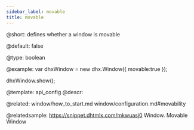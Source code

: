 ```yaml
---
sidebar_label: movable
title: movable
---          
```


@short: 
defines whether a window is movable


@default:
false


@type: boolean

@example: 
var dhxWindow = new dhx.Window({
    movable:true
});

dhxWindow.show();


@template:	api_config
@descr: 

@related: window/how_to_start.md
window/configuration.md#movability

@relatedsample: https://snippet.dhtmlx.com/mkwuasj0	Window.  Movable Window